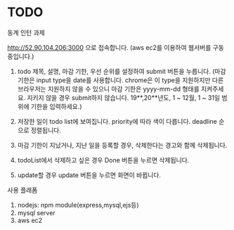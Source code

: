 # TODO
동계 인턴 과제



http://52.90.104.206:3000 으로 접속합니다.
(aws ec2를 이용하여 웹서버를 구동중입니다.)

1. todo 제목, 설명, 마감 기한, 우선 순위를 설정하여 submit 버튼을 누릅니다.
(마감 기한은 input type을 date를 사용합니다. chrome은 이 type을 지원하지만 다른 브라우저는 지원하지 않을 수 있으니  마감 기한은 yyyy-mm-dd 형태를 지켜주세요. 지키지 않을 경우 submit하지 않습니다. 19**,20**년도, 1 ~ 12월, 1 ~ 31일 범위에 기한을 입력하세요.)

2. 저장한 일이 todo list에 보여집니다. priority에 따라 색이 다릅니다. deadline 순으로 정렬됩니다.

3. 마감 기한이 지났거나, 지난 일을 등록할 경우, 삭제한다는 경고와 함께 삭제됩니다.

4. todoList에서 삭제하고 싶은 경우 Done 버튼을 누르면 삭제됩니다.

5. update할 경우 update 버튼을 누르면 화면이 바뀝니다. 



사용 플래폼 
1. nodejs: npm module(express,mysql,ejs등)
2. mysql server 
3. aws ec2 
